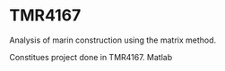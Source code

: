 # TMR4167
Analysis of marin construction using the matrix method.

Constitues project done in TMR4167. Matlab

